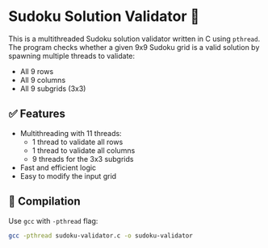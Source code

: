 # Sudoku Solution Validator 🧩

This is a multithreaded Sudoku solution validator written in C using `pthread`.  
The program checks whether a given 9x9 Sudoku grid is a valid solution by spawning multiple threads to validate:

- All 9 rows
- All 9 columns
- All 9 subgrids (3x3)

## ✅ Features

- Multithreading with 11 threads:
  - 1 thread to validate all rows
  - 1 thread to validate all columns
  - 9 threads for the 3x3 subgrids
- Fast and efficient logic
- Easy to modify the input grid

## 🔧 Compilation

Use `gcc` with `-pthread` flag:

```bash
gcc -pthread sudoku-validator.c -o sudoku-validator
